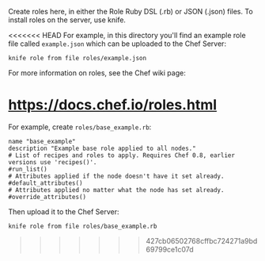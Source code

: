 Create roles here, in either the Role Ruby DSL (.rb) or JSON (.json) files. To install roles on the server, use knife.

<<<<<<< HEAD
For example, in this directory you'll find an example role file called `example.json` which can be uploaded to the Chef Server:

    knife role from file roles/example.json

For more information on roles, see the Chef wiki page:

https://docs.chef.io/roles.html
=======
For example, create `roles/base_example.rb`:

    name "base_example"
    description "Example base role applied to all nodes."
    # List of recipes and roles to apply. Requires Chef 0.8, earlier versions use 'recipes()'.
    #run_list()
    # Attributes applied if the node doesn't have it set already.
    #default_attributes()
    # Attributes applied no matter what the node has set already.
    #override_attributes()

Then upload it to the Chef Server:
    
    knife role from file roles/base_example.rb
>>>>>>> 427cb06502768cffbc724271a9bd69799ce1c07d
